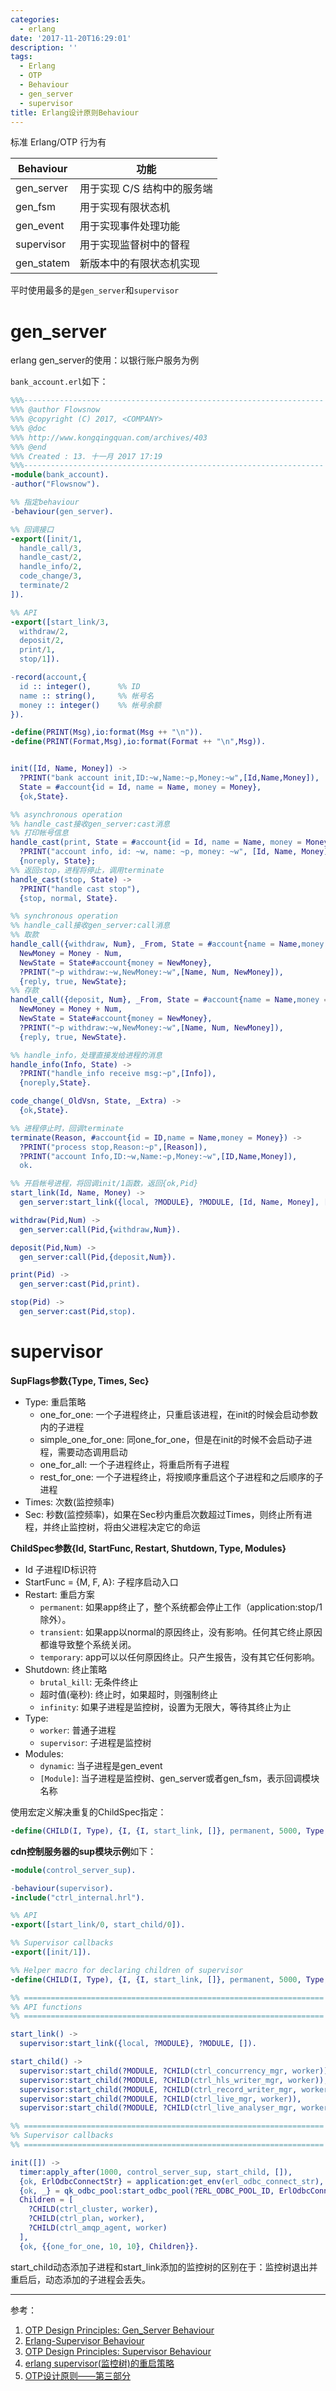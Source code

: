 ```yaml
---
categories:
  - erlang
date: '2017-11-20T16:29:01'
description: ''
tags:
  - Erlang
  - OTP
  - Behaviour
  - gen_server
  - supervisor
title: Erlang设计原则Behaviour
---
```




标准 Erlang/OTP 行为有

| Behaviour  | 功能               |
| ---------- | ---------------- |
| gen_server | 用于实现 C/S 结构中的服务端 |
| gen_fsm    | 用于实现有限状态机        |
| gen_event  | 用于实现事件处理功能       |
| supervisor | 用于实现监督树中的督程      |
| gen_statem | 新版本中的有限状态机实现     |

平时使用最多的是`gen_server`和`supervisor`

# gen_server

erlang gen_server的使用：以银行账户服务为例

<!--more-->

`bank_account.erl`如下：

```erlang
%%%-------------------------------------------------------------------
%%% @author Flowsnow
%%% @copyright (C) 2017, <COMPANY>
%%% @doc
%%% http://www.kongqingquan.com/archives/403
%%% @end
%%% Created : 13. 十一月 2017 17:19
%%%-------------------------------------------------------------------
-module(bank_account).
-author("Flowsnow").

%% 指定behaviour
-behaviour(gen_server).

%% 回调接口
-export([init/1,
  handle_call/3,
  handle_cast/2,
  handle_info/2,
  code_change/3,
  terminate/2
]).

%% API
-export([start_link/3,
  withdraw/2,
  deposit/2,
  print/1,
  stop/1]).

-record(account,{
  id :: integer(),      %% ID
  name :: string(),     %% 帐号名
  money :: integer()    %% 帐号余额
}).

-define(PRINT(Msg),io:format(Msg ++ "\n")).
-define(PRINT(Format,Msg),io:format(Format ++ "\n",Msg)).


init([Id, Name, Money]) ->
  ?PRINT("bank account init,ID:~w,Name:~p,Money:~w",[Id,Name,Money]),
  State = #account{id = Id, name = Name, money = Money},
  {ok,State}.

%% asynchronous operation
%% handle_cast接收gen_server:cast消息
%% 打印帐号信息
handle_cast(print, State = #account{id = Id, name = Name, money = Money}) ->
  ?PRINT("account info, id: ~w, name: ~p, money: ~w", [Id, Name, Money]),
  {noreply, State};
%% 返回stop，进程将停止，调用terminate
handle_cast(stop, State) ->
  ?PRINT("handle cast stop"),
  {stop, normal, State}.

%% synchronous operation
%% handle_call接收gen_server:call消息
%% 取款
handle_call({withdraw, Num}, _From, State = #account{name = Name,money = Money}) when Num > 0, Num =< Money ->
  NewMoney = Money - Num,
  NewState = State#account{money = NewMoney},
  ?PRINT("~p withdraw:~w,NewMoney:~w",[Name, Num, NewMoney]),
  {reply, true, NewState};
%% 存款
handle_call({deposit, Num}, _From, State = #account{name = Name,money = Money}) ->
  NewMoney = Money + Num,
  NewState = State#account{money = NewMoney},
  ?PRINT("~p withdraw:~w,NewMoney:~w",[Name, Num, NewMoney]),
  {reply, true, NewState}.

%% handle_info，处理直接发给进程的消息
handle_info(Info, State) ->
  ?PRINT("handle_info receive msg:~p",[Info]),
  {noreply,State}.

code_change(_OldVsn, State, _Extra) ->
  {ok,State}.

%% 进程停止时，回调terminate
terminate(Reason, #account{id = ID,name = Name,money = Money}) ->
  ?PRINT("process stop,Reason:~p",[Reason]),
  ?PRINT("account Info,ID:~w,Name:~p,Money:~w",[ID,Name,Money]),
  ok.

%% 开启帐号进程，将回调init/1函数，返回{ok,Pid}
start_link(Id, Name, Money) ->
  gen_server:start_link({local, ?MODULE}, ?MODULE, [Id, Name, Money], []).

withdraw(Pid,Num) ->
  gen_server:call(Pid,{withdraw,Num}).

deposit(Pid,Num) ->
  gen_server:call(Pid,{deposit,Num}).

print(Pid) ->
  gen_server:cast(Pid,print).

stop(Pid) ->
  gen_server:cast(Pid,stop).
```

# supervisor

**SupFlags参数{Type, Times, Sec}**

- Type: 重启策略
  - one_for_one: 一个子进程终止，只重启该进程，在init的时候会启动参数内的子进程
  - simple_one_for_one: 同one_for_one，但是在init的时候不会启动子进程，需要动态调用启动
  - one_for_all: 一个子进程终止，将重启所有子进程
  - rest_for_one: 一个子进程终止，将按顺序重启这个子进程和之后顺序的子进程
- Times: 次数(监控频率)
- Sec: 秒数(监控频率)，如果在Sec秒内重启次数超过Times，则终止所有进程，并终止监控树，将由父进程决定它的命运

**ChildSpec参数{Id, StartFunc, Restart, Shutdown, Type, Modules}**

- Id 子进程ID标识符
- StartFunc = {M, F, A}: 子程序启动入口
- Restart: 重启方案
  - `permanent`: 如果app终止了，整个系统都会停止工作（application:stop/1除外）。
  - `transient`: 如果app以normal的原因终止，没有影响。任何其它终止原因都谁导致整个系统关闭。
  - `temporary`: app可以以任何原因终止。只产生报告，没有其它任何影响。
- Shutdown: 终止策略
  - `brutal_kill`: 无条件终止
  - 超时值(毫秒): 终止时，如果超时，则强制终止
  - `infinity`: 如果子进程是监控树，设置为无限大，等待其终止为止
- Type:
  - `worker`: 普通子进程
  - `supervisor`: 子进程是监控树
- Modules:
  - `dynamic`: 当子进程是gen_event
  - `[Module]`: 当子进程是监控树、gen_server或者gen_fsm，表示回调模块名称

使用宏定义解决重复的ChildSpec指定：

```erlang
-define(CHILD(I, Type), {I, {I, start_link, []}, permanent, 5000, Type, [I]}).
```

**cdn控制服务器的sup模块示例**如下：

```erlang
-module(control_server_sup).

-behaviour(supervisor).
-include("ctrl_internal.hrl").

%% API
-export([start_link/0, start_child/0]).

%% Supervisor callbacks
-export([init/1]).

%% Helper macro for declaring children of supervisor
-define(CHILD(I, Type), {I, {I, start_link, []}, permanent, 5000, Type, [I]}).

%% ===================================================================
%% API functions
%% ===================================================================

start_link() ->
  supervisor:start_link({local, ?MODULE}, ?MODULE, []).

start_child() ->
  supervisor:start_child(?MODULE, ?CHILD(ctrl_concurrency_mgr, worker)),
  supervisor:start_child(?MODULE, ?CHILD(ctrl_hls_writer_mgr, worker)),
  supervisor:start_child(?MODULE, ?CHILD(ctrl_record_writer_mgr, worker)),
  supervisor:start_child(?MODULE, ?CHILD(ctrl_live_mgr, worker)),
  supervisor:start_child(?MODULE, ?CHILD(ctrl_live_analyser_mgr, worker)).

%% ===================================================================
%% Supervisor callbacks
%% ===================================================================

init([]) ->
  timer:apply_after(1000, control_server_sup, start_child, []),
  {ok, ErlOdbcConnectStr} = application:get_env(erl_odbc_connect_str),
  {ok, _} = qk_odbc_pool:start_odbc_pool(?ERL_ODBC_POOL_ID, ErlOdbcConnectStr, 1),
  Children = [
    ?CHILD(ctrl_cluster, worker),
    ?CHILD(ctrl_plan, worker),
    ?CHILD(ctrl_amqp_agent, worker)
  ],
  {ok, {{one_for_one, 10, 10}, Children}}.


```

start_child动态添加子进程和start_link添加的监控树的区别在于：监控树退出并重启后，动态添加的子进程会丢失。

---

参考：

1. [OTP Design Principles: Gen_Server Behaviour](http://erlang.group.iteye.com/group/wiki/1451-otp-design-principles-gen_server-behaviour)
2. [Erlang-Supervisor Behaviour](https://www.erlang.org/doc/design_principles/sup_princ.html)
3. [OTP Design Principles: Supervisor Behaviour](http://erlang.group.iteye.com/group/wiki/1454-otp-design-principles-supervisor-behaviour)
4. [erlang supervisor(监控树)的重启策略](https://www.cnblogs.com/rond/p/6234765.html)
5. [OTP设计原则——第三部分](http://www.0x01f.com/post/OTP_Design_Principle_3/)

